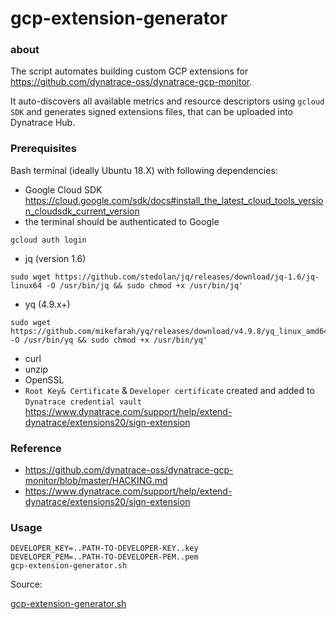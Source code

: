 # gcp-extension-generator
### about
The script automates building custom GCP extensions for https://github.com/dynatrace-oss/dynatrace-gcp-monitor.

It auto-discovers all available metrics and resource descriptors using `gcloud SDK` and generates signed extensions files, that can be uploaded into Dynatrace Hub.

### Prerequisites
Bash terminal (ideally Ubuntu 18.X) with following dependencies:
* Google Cloud SDK 
https://cloud.google.com/sdk/docs#install_the_latest_cloud_tools_version_cloudsdk_current_version
* the terminal should be authenticated to Google 
``` 
gcloud auth login
```
* jq (version 1.6)
```
sudo wget https://github.com/stedolan/jq/releases/download/jq-1.6/jq-linux64 -O /usr/bin/jq && sudo chmod +x /usr/bin/jq'
```

* yq (4.9.x+) 
```
sudo wget https://github.com/mikefarah/yq/releases/download/v4.9.8/yq_linux_amd64 -O /usr/bin/yq && sudo chmod +x /usr/bin/yq'
```
* curl
* unzip
* OpenSSL
* `Root Key& Certificate` & `Developer certificate` created and added to `Dynatrace credential vault` 
https://www.dynatrace.com/support/help/extend-dynatrace/extensions20/sign-extension


### Reference
* https://github.com/dynatrace-oss/dynatrace-gcp-monitor/blob/master/HACKING.md
* https://www.dynatrace.com/support/help/extend-dynatrace/extensions20/sign-extension

### Usage
```
DEVELOPER_KEY=..PATH-TO-DEVELOPER-KEY..key
DEVELOPER_PEM=..PATH-TO-DEVELOPER-PEM..pem
gcp-extension-generator.sh
```

Source:

[gcp-extension-generator.sh](./gcp-extension-generator.sh)
